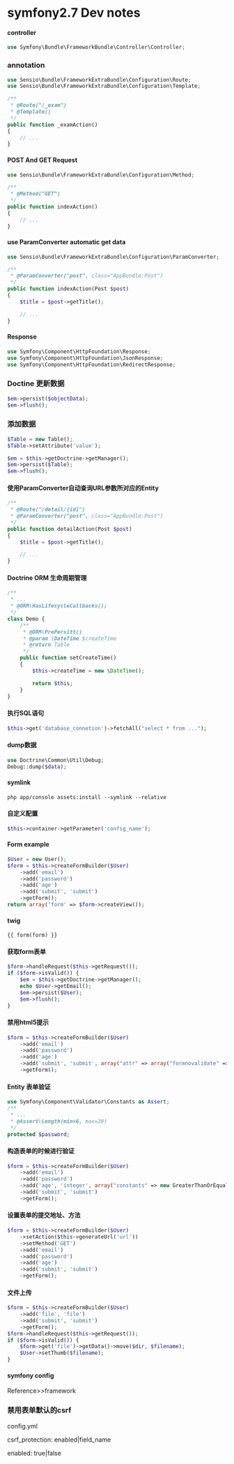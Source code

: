 # symfony2.7 Dev notes
#### controller
```php
use Symfony\Bundle\FrameworkBundle\Controller\Controller;
```
### annotation
```php
use Sensio\Bundle\FrameworkExtraBundle\Configuration\Route;
use Sensio\Bundle\FrameworkExtraBundle\Configuration\Template;

/**
 * @Route("/_exam")
 * @Template()
 */
public function _examAction()
{
    // ...
}
```
#### POST And GET Request
```php
use Sensio\Bundle\FrameworkExtraBundle\Configuration\Method;

/**
 * @Method("GET")
 */
public function indexAction()
{
    // ...
}
```
#### use ParamConverter automatic get data
```php
use Sensio\Bundle\FrameworkExtraBundle\Configuration\ParamConverter;

/**
 * @ParamConverter("post", class="AppBundle:Post")
 */
public function indexAction(Post $post)
{
    $title = $post->getTitle();

    // ...
}
```
#### Response
```php
use Symfony\Component\HttpFoundation\Response;
use Symfony\Component\HttpFoundation\JsonResponse;
use Symfony\Component\HttpFoundation\RedirectResponse;
```
### Doctine 更新数据
```php
$em->persist($objectData);
$em->flush();
```
### 添加数据
```php
$Table = new Table();
$Table->setAttribute('value');

$em = $this->getDoctrine->getManager();
$em->persist($Table);
$em->flush();
```
#### 使用ParamConverter自动查询URL参数所对应的Entity
```php
/**
 * @Route("/detail/{id}")
 * @ParamConverter("post", class="AppBundle:Post")
 */
public function detailAction(Post $post)
{
    $title = $post->getTitle();

    // ...
}
```
#### Doctrine ORM 生命周期管理
```php
/**
 * ...
 * @ORM\HasLifecycleCallbacks();
 */
class Demo {
    /**
     * @ORM\PrePersitt()
     * @param \DateTime $createTime
     * @return Table
     */
    public function setCreateTime()
    {
        $this->createTime = new \DateTime();

        return $this;
    }
}
```
#### 执行SQL语句
```php
$this->get('database_connetion')->fetchAll("select * from ...");
```
#### dump数据
```php
use Doctrine\Common\Util\Debug;
Debug::dump($data);
```
#### symlink
```shell
php app/console assets:install --symlink --relative
```

#### 自定义配置
```php
$this->container->getParameter('config_name');
```
#### Form example
```php
$User = new User();
$form = $this->createFormBuilder($User)
    ->add('email')
    ->add('password')
    ->add('age')
    ->add('submit', 'submit')
    ->getForm();
return array('form' => $form->createView());
```
#### twig
```twig
{{ form(form) }}
```
#### 获取form表单
```php
$form->handleRequest($this->getRequest());
if ($form->isValid()) {
    $em = $this->getDoctrine->getManager();
    echo $User->getEmail();
    $em->persist($User);
    $em->flush();
}
```
#### 禁用html5提示
```php
$form = $this->createFormBuilder($User)
    ->add('email')
    ->add('password')
    ->add('age')
    ->add('submit', 'submit', array("attr" => array("formnovalidate" => "formnovalidate")))
    ->getForm();
```
#### Entity 表单验证
```php
use Symfony\Component\Validator\Constants as Assert;
/**
 * ...
 * @Assert\Length(min=6, max=30)
 */
protected $password;
```
#### 构造表单的时候进行验证
```php
$form = $this->createFormBuilder($User)
    ->add('email')
    ->add('password')
    ->add('age', 'integer', array("constants" => new GreaterThanOrEqual(18)))
    ->add('submit', 'submit')
    ->getForm();
```
#### 设置表单的提交地址、方法
```php
$form = $this->createFormBuilder($User)
    ->setAction($this->generateUrl('url'))
    ->setMethod('GET')
    ->add('email')
    ->add('password')
    ->add('age')
    ->add('submit', 'submit')
    ->getForm();
```
#### 文件上传
```php
$form = $this->createFormBuilder($User)
    ->add('file', 'file')
    ->add('submit', 'submit')
    ->getForm();
$form->handleRequest($this->getRequest());
if ($form->isValid()) {
    $form->get('file')->getData()->move($dir, $filename);
    $User->setThumb($filename);
}
```
#### symfony config
Reference>>framework
### 禁用表单默认的csrf
config.yml

csrf_protection: enabled|field_name

enabled: true|false